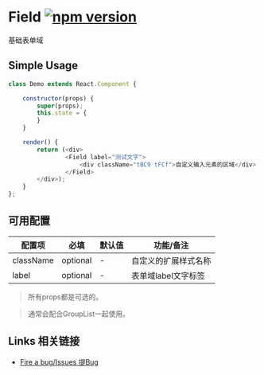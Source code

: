 # Field [![npm version](https://badge.fury.io/js/tingle-field.svg)](http://badge.fury.io/js/tingle-field)

基础表单域

## Simple Usage

```javascript
class Demo extends React.Component {

    constructor(props) {
        super(props);
        this.state = {
        }
    }

    render() {
        return (<div>
                <Field label="测试文字">
                    <div className="tBC9 tFCf">自定义输入元素的区域</div>
                </Field>
        </div>);
    }
};

```

## 可用配置


| 配置项 | 必填 | 默认值 | 功能/备注 |
|---|----|---|----|
|className|optional|-|自定义的扩展样式名称|
|label|optional|-|表单域label文字标签|

> 所有props都是可选的。

> 通常会配合GroupList一起使用。

## Links 相关链接

- [Fire a bug/Issues 提Bug](https://github.com/tinglejs/tingle-field/issues)
